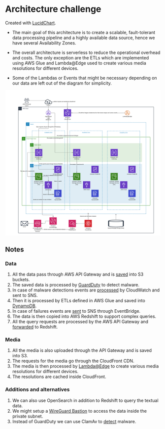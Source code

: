 # Architecture challenge

Created with [LucidChart](https://lucid.app/lucidchart/406b1ce1-7e95-4df1-b9ab-c5ad4a8cc6a2/edit?viewport_loc=-49%2C854%2C2852%2C1585%2C0_0&invitationId=inv_daf92fde-ebbe-4999-a1f2-bb9da30d88eb).

* The main goal of this architecture is to create a scalable, 
fault-tolerant data processing pipeline and a highly available data source, hence we have several Availability Zones.

* The overall architecture is serverless to reduce the operational overhead and costs. 
The only exception are the ETLs which are implemented using AWS Glue and Lambda@Edge used to create various media resolutions for different devices.

* Some of the Lambdas or Events that might be necessary depending on our data are left out of the diagram for simplicity.

![Architecture challenge](diagram.png)

## Notes

### Data

1. All the data pass through AWS API Gateway and is [saved](https://docs.aws.amazon.com/apigateway/latest/developerguide/integrating-api-with-aws-services-s3.html) into S3 buckets.
2. The saved data is processed by [GuardDuty](https://docs.aws.amazon.com/guardduty/latest/ug/s3-protection.html) to detect malware.
3. In case of malware detections events are [processed](https://docs.aws.amazon.com/guardduty/latest/ug/guardduty_findings_cloudwatch.html) by CloudWatch and sent to SNS.
4. Then it is processed by ETLs defined in AWS Glue and saved into [DynamoDB](https://aws.amazon.com/blogs/database/implement-vertical-partitioning-in-amazon-dynamodb-using-aws-glue/).
5. In case of failures events are [sent](https://repost.aws/knowledge-center/glue-job-fail-retry-lambda-sns-alerts) to SNS through EventBridge.
6. The data is then copied into AWS Redshift to support complex queries.
7. All the query requests are processed by the AWS API Gateway and [forwarded](https://aws.amazon.com/blogs/big-data/build-a-serverless-analytics-application-with-amazon-redshift-and-amazon-api-gateway/) to Redshift.

### Media

1. All the media is also uploaded through the API Gateway and is saved into S3.
2. The requests for the media go through the CloudFront CDN.
3. The media is then processed by [Lambda@Edge](https://aws.amazon.com/blogs/networking-and-content-delivery/resizing-images-with-amazon-cloudfront-lambdaedge-aws-cdn-blog/) to create various media resolutions for different devices.
4. The resolutions are cached inside CloudFront.

### Additions and alternatives

1. We can also use OpenSearch in addition to Redshift to query the textual data.
2. We might setup a [WireGuard Bastion](https://www.procustodibus.com/blog/2021/02/wireguard-with-aws-private-subnets/) to access the data inside the private subnet.
3. Instead of GuardDuty we can use ClamAv to [detect](https://aws.amazon.com/blogs/developer/virus-scan-s3-buckets-with-a-serverless-clamav-based-cdk-construct/) malware.
